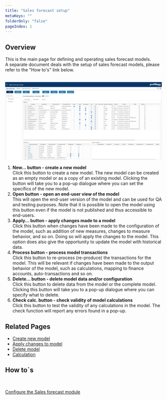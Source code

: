 ```yaml
---
title: "Sales forecast setup"
metaKeys: ""
folderOnly: "false"
pageIndex: 1
---
```

## Overview
This is the main page for defining and operating sales forecast models.<br/>
A separate document deals with the setup of sales forecast models, please refer to the "How to's" link below.<br/>
<br/>

![](img/salesforecastsetup.JPG)

1. **New... button - create a new model**<br/> 
Click this button to create a new model. The new model can be created as an empty model or as a copy of an existing model. Clicking the button will take you to a pop-up dialogue where you can set the specifics of the new model.
2. **Open button - open an end-user view of the model**<br/> 
This will open the end-user version of the model and can be used for QA and testing purposes. Note that it is possible to open the model using this button even if the model is not published and thus accessible to end-users.
3. **Apply... button - apply changes made to a model**<br/> 
Click this button when changes have been made to the configuration of the model, such as addition of new measures, changes to measure behavior, and so on. Doing so will apply the changes to the model. This option does also give the opportunity to update the model with historical data.
4. **Process button - process model transactions**<br/> 
Click this button to re-process (re-produce) the transactions for the model. This will be relevant if changes have been made to the output behavior of the model, such as calculations, mapping to finance accounts, auto-transactions and so on.
5. **Delete... button - delete model data and/or configuration**<br/> 
Click this button to delete data from the model or the complete model. Clicking this button will take you to a pop-up dialogue where you can specify what to delete. 
6. **Check calc. button - check validity of model calculations**<br/> 
Click this button to test the validity of any calculations in the model. The check function will report any errors found in a pop-up.

## Related Pages
-  [Create new model](/planner/workbooks/administration/sales-forecast-setup/new-model)<br/>
-  [Apply changes to model](/planner/workbooks/administration/sales-forecast-setup/apply)<br/>
-  [Delete model](/planner/workbooks/administration/sales-forecast-setup/delete)<br/>
-  [Calculation](/planner/workbooks/administration/sales-forecast-setup/calculation)<br/>

## How to`s

<br/>

[Configure the Sales forecast module](https://profitbasedocs.blob.core.windows.net/enduserhelp/files/Planner%20Sales%20Forecast%20module.pdf)<br/>
